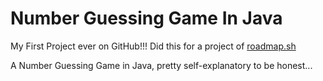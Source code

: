 # Number Guessing Game In Java

My First Project ever on GitHub!!! Did this for a project of [roadmap.sh](https://roadmap.sh/projects/number-guessing-game)

A Number Guessing Game in Java, pretty self-explanatory to be honest...

